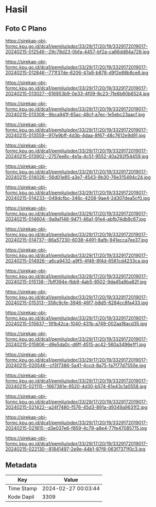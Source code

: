 # Hasil

## Foto C Plano

https://sirekap-obj-formc.kpu.go.id/dca1/pemilu/pdpr/33/29/17/20/19/3329172019017-20240215-012546--29c78d23-0bfa-4457-bf2a-ca66dd84a728.jpg

https://sirekap-obj-formc.kpu.go.id/dca1/pemilu/pdpr/33/29/17/20/19/3329172019017-20240215-012846--771f37de-6206-47a9-b878-d9f2e88b8ce6.jpg

https://sirekap-obj-formc.kpu.go.id/dca1/pemilu/pdpr/33/29/17/20/19/3329172019017-20240215-013027--616953b9-0e33-4f09-8c23-7fe6b60b6524.jpg

https://sirekap-obj-formc.kpu.go.id/dca1/pemilu/pdpr/33/29/17/20/19/3329172019017-20240215-013308--9bca941f-65ac-48cf-a7ec-1e5ebc23aacf.jpg

https://sirekap-obj-formc.kpu.go.id/dca1/pemilu/pdpr/33/29/17/20/19/3329172019017-20240215-013559--917e9bff-4d3b-4daa-8f67-48c7612e9d91.jpg

https://sirekap-obj-formc.kpu.go.id/dca1/pemilu/pdpr/33/29/17/20/19/3329172019017-20240215-013902--2757ee8c-4e1a-4c51-9552-40a292f54459.jpg

https://sirekap-obj-formc.kpu.go.id/dca1/pemilu/pdpr/33/29/17/20/19/3329172019017-20240215-014026--56d01e85-a3e7-4543-9b30-76e315494c24.jpg

https://sirekap-obj-formc.kpu.go.id/dca1/pemilu/pdpr/33/29/17/20/19/3329172019017-20240215-014233--049dcfbc-346c-4208-9ae4-2d307dea5cf0.jpg

https://sirekap-obj-formc.kpu.go.id/dca1/pemilu/pdpr/33/29/17/20/19/3329172019017-20240215-014604--9a9a1146-9471-46a1-91e4-abfb74db9c67.jpg

https://sirekap-obj-formc.kpu.go.id/dca1/pemilu/pdpr/33/29/17/20/19/3329172019017-20240215-014737--86a57230-6038-4491-8afb-941ecca7ee37.jpg

https://sirekap-obj-formc.kpu.go.id/dca1/pemilu/pdpr/33/29/17/20/19/3329172019017-20240215-014926--a6ca9432-a9f5-4f46-8f4d-6561cd4233ca.jpg

https://sirekap-obj-formc.kpu.go.id/dca1/pemilu/pdpr/33/29/17/20/19/3329172019017-20240215-015138--7bff394e-fbb9-4ab5-8502-9da45a9ba82f.jpg

https://sirekap-obj-formc.kpu.go.id/dca1/pemilu/pdpr/33/29/17/20/19/3329172019017-20240215-015313--358c9cfe-3946-46f7-b8d5-6284cc8fa433.jpg

https://sirekap-obj-formc.kpu.go.id/dca1/pemilu/pdpr/33/29/17/20/19/3329172019017-20240215-015637--191b42ca-1040-431b-a749-002aa18acd35.jpg

https://sirekap-obj-formc.kpu.go.id/dca1/pemilu/pdpr/33/29/17/20/19/3329172019017-20240215-015806--d9e5da0c-d6ff-4515-ac42-560a3496e1f1.jpg

https://sirekap-obj-formc.kpu.go.id/dca1/pemilu/pdpr/33/29/17/20/19/3329172019017-20240215-020546--cf3f7386-5a41-4ccd-8a75-fa7f77d7550e.jpg

https://sirekap-obj-formc.kpu.go.id/dca1/pemilu/pdpr/33/29/17/20/19/3329172019017-20240215-021115--1667381e-9520-4d30-b574-61e43c1a0558.jpg

https://sirekap-obj-formc.kpu.go.id/dca1/pemilu/pdpr/33/29/17/20/19/3329172019017-20240215-021422--a24f7480-f576-45d3-891a-d9349a9631f2.jpg

https://sirekap-obj-formc.kpu.go.id/dca1/pemilu/pdpr/33/29/17/20/19/3329172019017-20240215-021815--d3e037e6-f859-4c79-a8e4-77fe47085715.jpg

https://sirekap-obj-formc.kpu.go.id/dca1/pemilu/pdpr/33/29/17/20/19/3329172019017-20240215-022130--81841497-2e9e-44b1-87f8-063f7371f0c3.jpg


## Metadata

| Key        | Value               |
| ---------- | ------------------- |
| Time Stamp | 2024-02-27 00:03:44 |
| Kode Dapil | 3309                |




